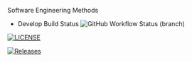 Software Engineering Methods


* Develop Build Status ![GitHub Workflow Status (branch)](https://img.shields.io/github/workflow/status/AliMorabih/sem/HelloWorld-App/develop)

[![LICENSE](https://img.shields.io/github/license/AliMorabih/sem.svg?style=flat-square)](https://github.com/<github-username>/sem/blob/master/LICENSE)

[![Releases](https://img.shields.io/github/release/AliMorabih/sem/all.svg?style=flat-square)](https://github.com/<github-username>/sem/releases)



